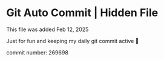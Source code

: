 # Git Auto Commit | Hidden File

This file was added Feb 12, 2025

Just for fun and keeping my daily git commit active 🤪

commit number: 269698
